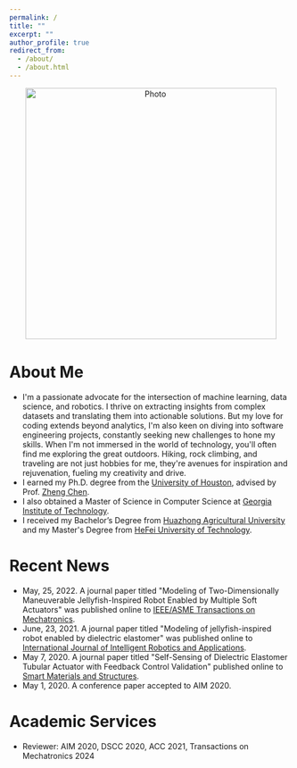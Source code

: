 ```yaml
---
permalink: /
title: ""
excerpt: ""
author_profile: true
redirect_from: 
  - /about/
  - /about.html
---
```


<p align="center">
  <img src="https://shengbinwang.github.io/files/shengbinwang1.jpg?raw=true" alt="Photo" style="width: 450px;"/> 
</p>

# About Me
* I'm a passionate advocate for the intersection of machine learning, data science, and robotics. I thrive on extracting insights from complex datasets and translating them into actionable solutions. But my love for coding extends beyond analytics, I'm also keen on diving into software engineering projects, constantly seeking new challenges to hone my skills. When I'm not immersed in the world of technology, you'll often find me exploring the great outdoors. Hiking, rock climbing, and traveling are not just hobbies for me, they're avenues for inspiration and rejuvenation, fueling my creativity and drive.
* I earned my Ph.D. degree from the [University of Houston](https://www.uh.edu/), advised by Prof. [Zheng Chen](http://brcl.me.uh.edu/). 
* I also obtained a Master of Science in Computer Science at [Georgia Institute of Technology](https://www.gatech.edu/).
* I received my Bachelor’s Degree from [Huazhong Agricultural University](http://www.hzau.edu.cn/) and my Master's Degree from [HeFei University of Technology](http://www.hfut.edu.cn/). 

# Recent News
* May, 25, 2022. A journal paper titled "Modeling of Two-Dimensionally Maneuverable Jellyfish-Inspired Robot Enabled by Multiple Soft Actuators" was published online to [IEEE/ASME Transactions on Mechatronics](https://ieeexplore.ieee.org/abstract/document/9781610).
* June, 23, 2021. A journal paper titled "Modeling of jellyfish-inspired robot enabled by dielectric elastomer" was published online to [International Journal of Intelligent Robotics and Applications](https://link.springer.com/article/10.1007/s41315-021-00192-1).
* May 7, 2020. A journal paper titled "Self-Sensing of Dielectric Elastomer Tubular Actuator with Feedback Control Validation" published online to [Smart Materials and Structures](https://iopscience.iop.org/article/10.1088/1361-665X/ab914b).
* May 1, 2020. A conference paper accepted to AIM 2020.

# Academic Services
* Reviewer: AIM 2020, DSCC 2020, ACC 2021, Transactions on Mechatronics 2024
